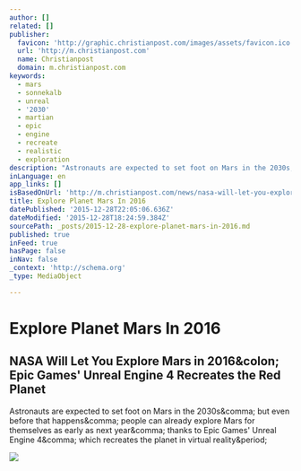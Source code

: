 ```yaml
---
author: []
related: []
publisher:
  favicon: 'http://graphic.christianpost.com/images/assets/favicon.ico'
  url: 'http://m.christianpost.com'
  name: Christianpost
  domain: m.christianpost.com
keywords:
  - mars
  - sonnekalb
  - unreal
  - '2030'
  - martian
  - epic
  - engine
  - recreate
  - realistic
  - exploration
description: "Astronauts are expected to set foot on Mars in the 2030s, but even before that happens, people can already explore Mars for themselves as early as next year, thanks to Epic Games' Unreal Engine 4, which recreates the planet in virtual reality."
inLanguage: en
app_links: []
isBasedOnUrl: 'http://m.christianpost.com/news/nasa-will-let-you-explore-mars-in-2016-epic-games-unreal-engine-4-recreates-the-red-planet-153495/?m=1'
title: Explore Planet Mars In 2016
datePublished: '2015-12-28T22:05:06.636Z'
dateModified: '2015-12-28T18:24:59.384Z'
sourcePath: _posts/2015-12-28-explore-planet-mars-in-2016.md
published: true
inFeed: true
hasPage: false
inNav: false
_context: 'http://schema.org'
_type: MediaObject

---
```

# Explore Planet Mars In 2016

<article style=""><h1>NASA Will Let You Explore Mars in 2016&amp;colon; Epic Games' Unreal Engine 4 Recreates the Red Planet</h1><p>Astronauts are expected to set foot on Mars in the 2030s&amp;comma; but even before that happens&amp;comma; people can already explore Mars for themselves as early as next year&amp;comma; thanks to Epic Games' Unreal Engine 4&amp;comma; which recreates the planet in virtual reality&amp;period;</p><img src="http://images.christianpost.com/full/91857/mars-rover.jpg?w=500" /></article>
